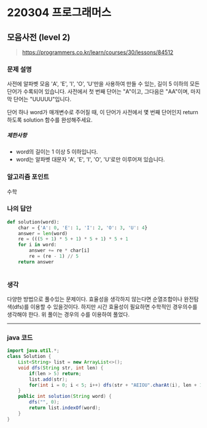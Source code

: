 # 220304 프로그래머스

## 모음사전 (level 2)

> https://programmers.co.kr/learn/courses/30/lessons/84512

### 문제 설명

사전에 알파벳 모음 'A', 'E', 'I', 'O', 'U'만을 사용하여 만들 수 있는, 길이 5 이하의 모든 단어가 수록되어 있습니다. 사전에서 첫 번째 단어는 "A"이고, 그다음은 "AA"이며, 마지막 단어는 "UUUUU"입니다.

단어 하나 word가 매개변수로 주어질 때, 이 단어가 사전에서 몇 번째 단어인지 return 하도록 solution 함수를 완성해주세요.

##### 제한사항

- word의 길이는 1 이상 5 이하입니다.
- word는 알파벳 대문자 'A', 'E', 'I', 'O', 'U'로만 이루어져 있습니다.

### 알고리즘 포인트

수학

### 나의 답안

```python
def solution(word):
    char = {'A': 0, 'E': 1, 'I': 2, 'O': 3, 'U': 4}
    answer = len(word) 
    re = (((5 + 1) * 5 + 1) * 5 + 1) * 5 + 1 
    for i in word:
        answer += re * char[i] 
        re = (re - 1) // 5
    return answer
            
```

### 생각

다양한 방법으로 풀수있는 문제이다. 효율성을 생각하지 않는다면 순열조합이나 완전탐색(dfs)를 이용할 수 있을것이다. 하지만 시간 효율성이 필요하면 수학적인 경우의수를 생각해야 한다. 위 풀이는 경우의 수를 이용하여 풀었다.



---

### java 코드

```java
import java.util.*;
class Solution {
    List<String> list = new ArrayList<>();
    void dfs(String str, int len) {
        if(len > 5) return;
        list.add(str);
        for(int i = 0; i < 5; i++) dfs(str + "AEIOU".charAt(i), len + 1);
    }
    public int solution(String word) {
        dfs("", 0);
        return list.indexOf(word);
    }
}
```

